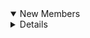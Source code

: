 <details open>
<summary>New Members</summary>


<details>


<details open>
<summary>Members</summary>


<details>


<details open>
<summary>Admin</summary>


<details>



<details open>
<summary>Idol</summary>



<detail>